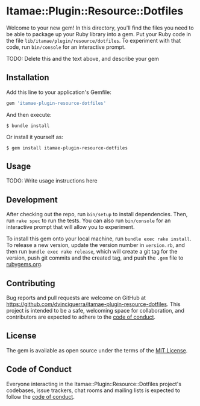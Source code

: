 # Itamae::Plugin::Resource::Dotfiles

Welcome to your new gem! In this directory, you'll find the files you need to be able to package up your Ruby library into a gem. Put your Ruby code in the file `lib/itamae/plugin/resource/dotfiles`. To experiment with that code, run `bin/console` for an interactive prompt.

TODO: Delete this and the text above, and describe your gem

## Installation

Add this line to your application's Gemfile:

```ruby
gem 'itamae-plugin-resource-dotfiles'
```

And then execute:

    $ bundle install

Or install it yourself as:

    $ gem install itamae-plugin-resource-dotfiles

## Usage

TODO: Write usage instructions here

## Development

After checking out the repo, run `bin/setup` to install dependencies. Then, run `rake spec` to run the tests. You can also run `bin/console` for an interactive prompt that will allow you to experiment.

To install this gem onto your local machine, run `bundle exec rake install`. To release a new version, update the version number in `version.rb`, and then run `bundle exec rake release`, which will create a git tag for the version, push git commits and the created tag, and push the `.gem` file to [rubygems.org](https://rubygems.org).

## Contributing

Bug reports and pull requests are welcome on GitHub at https://github.com/dvinciguerra/itamae-plugin-resource-dotfiles. This project is intended to be a safe, welcoming space for collaboration, and contributors are expected to adhere to the [code of conduct](https://github.com/dvinciguerra/itamae-plugin-resource-dotfiles/blob/main/CODE_OF_CONDUCT.md).

## License

The gem is available as open source under the terms of the [MIT License](https://opensource.org/licenses/MIT).

## Code of Conduct

Everyone interacting in the Itamae::Plugin::Resource::Dotfiles project's codebases, issue trackers, chat rooms and mailing lists is expected to follow the [code of conduct](https://github.com/dvinciguerra/itamae-plugin-resource-dotfiles/blob/main/CODE_OF_CONDUCT.md).
